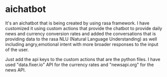 # aichatbot

It's an aichatbot that is being created by using rasa framework.
I have customized it using custom actions that provide the chatbot to provide daily news and currency conversion rates and added the conversations that is providing data to the rasa NLU (Natural Language Understanding) as well including angry,emotional intent with more broader responses to the input of the user.

Just add the api keys to the custom actions that are the python files.
I have used "data.fixer.io" API for the currency rates and "newsapi.org" for the news API.

